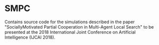 # SMPC
Contains source code for the simulations described in the paper "SociallyMotivated Partial Cooperation in Multi-Agent Local Search" to be presented at the 2018 International Joint Conference on Artificial Intelligence (IJCAI 2018).
